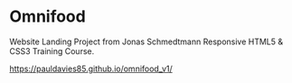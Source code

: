 # Omnifood
Website Landing Project from Jonas Schmedtmann Responsive HTML5 & CSS3 Training Course.

https://pauldavies85.github.io/omnifood_v1/
